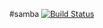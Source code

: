#samba [![Build Status](https://travis-ci.org/lutak-srce/samba.svg)](https://travis-ci.org/lutak-srce/samba)
